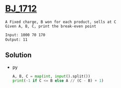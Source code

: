 # [BJ_1712](https://acmicpc.net/problem/1712)

```en
A Fixed charge, B won for each product, sells at C
Given A, B, C, print the break-even point
```

```txt
Input: 1000 70 170
Output: 11
```

## Solution

* py

  ```py
  A, B, C = map(int, input().split())
  print(-1 if C <= B else A // (C - B) + 1)
  ```

